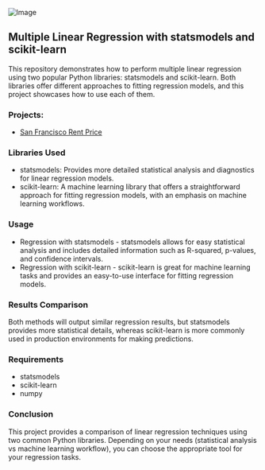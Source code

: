 ![Image](https://miro.medium.com/v2/resize:fit:560/1*HLN6FxlXrzDtYN0KAlom4A.png)

## Multiple Linear Regression with statsmodels and scikit-learn

This repository demonstrates how to perform multiple linear regression using two popular Python libraries: statsmodels and scikit-learn. 
Both libraries offer different approaches to fitting regression models, and this project showcases how to use each of them.

### Projects:
* [San Francisco Rent Price](https://github.com/evan-dg31/Data-Science/blob/d2a6ccd6ae4a33020d39d409fbb1a44cc8e3078a/Regressions/Multiple%20Linear%20Regression/San%20Francisco%20Rent%20Price.ipynb)
### Libraries Used
* statsmodels: Provides more detailed statistical analysis and diagnostics for linear regression models.
* scikit-learn: A machine learning library that offers a straightforward approach for fitting regression models, with an emphasis on machine learning workflows.

### Usage

* Regression with statsmodels - statsmodels allows for easy statistical analysis and includes detailed information such as R-squared, p-values, and confidence intervals.
* Regression with scikit-learn - scikit-learn is great for machine learning tasks and provides an easy-to-use interface for fitting regression models.

### Results Comparison
Both methods will output similar regression results, but statsmodels provides more statistical details, whereas scikit-learn is more commonly used in production environments for making predictions.

### Requirements
* statsmodels
* scikit-learn
* numpy

### Conclusion
This project provides a comparison of linear regression techniques using two common Python libraries. 
Depending on your needs (statistical analysis vs machine learning workflow), you can choose the appropriate tool for your regression tasks.
